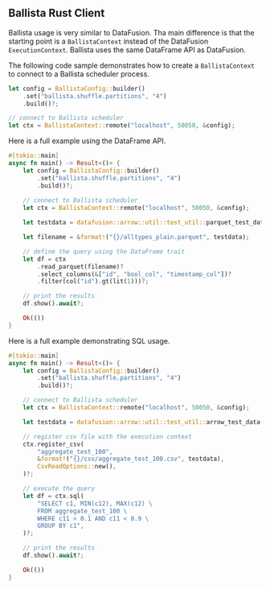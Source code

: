 <!---
  Licensed to the Apache Software Foundation (ASF) under one
  or more contributor license agreements.  See the NOTICE file
  distributed with this work for additional information
  regarding copyright ownership.  The ASF licenses this file
  to you under the Apache License, Version 2.0 (the
  "License"); you may not use this file except in compliance
  with the License.  You may obtain a copy of the License at

    http://www.apache.org/licenses/LICENSE-2.0

  Unless required by applicable law or agreed to in writing,
  software distributed under the License is distributed on an
  "AS IS" BASIS, WITHOUT WARRANTIES OR CONDITIONS OF ANY
  KIND, either express or implied.  See the License for the
  specific language governing permissions and limitations
  under the License.
-->

## Ballista Rust Client

Ballista usage is very similar to DataFusion. Tha main difference is that the starting point is a `BallistaContext` 
instead of the DataFusion `ExecutionContext`. Ballista uses the same DataFrame API as DataFusion.

The following code sample demonstrates how to create a `BallistaContext` to connect to a Ballista scheduler process.

```rust
let config = BallistaConfig::builder()
    .set("ballista.shuffle.partitions", "4")
    .build()?;

// connect to Ballista scheduler 
let ctx = BallistaContext::remote("localhost", 50050, &config);
```

Here is a full example using the DataFrame API.

```rust
#[tokio::main]
async fn main() -> Result<()> {
    let config = BallistaConfig::builder()
        .set("ballista.shuffle.partitions", "4")
        .build()?;
    
    // connect to Ballista scheduler 
    let ctx = BallistaContext::remote("localhost", 50050, &config);

    let testdata = datafusion::arrow::util::test_util::parquet_test_data();

    let filename = &format!("{}/alltypes_plain.parquet", testdata);

    // define the query using the DataFrame trait
    let df = ctx
        .read_parquet(filename)?
        .select_columns(&["id", "bool_col", "timestamp_col"])?
        .filter(col("id").gt(lit(1)))?;

    // print the results
    df.show().await?;

    Ok(())
}
```

Here is a full example demonstrating SQL usage.


```rust
#[tokio::main]
async fn main() -> Result<()> {
    let config = BallistaConfig::builder()
        .set("ballista.shuffle.partitions", "4")
        .build()?;

    // connect to Ballista scheduler 
    let ctx = BallistaContext::remote("localhost", 50050, &config);

    let testdata = datafusion::arrow::util::test_util::arrow_test_data();

    // register csv file with the execution context
    ctx.register_csv(
        "aggregate_test_100",
        &format!("{}/csv/aggregate_test_100.csv", testdata),
        CsvReadOptions::new(),
    )?;

    // execute the query
    let df = ctx.sql(
        "SELECT c1, MIN(c12), MAX(c12) \
        FROM aggregate_test_100 \
        WHERE c11 > 0.1 AND c11 < 0.9 \
        GROUP BY c1",
    )?;

    // print the results
    df.show().await?;

    Ok(())
}
```
